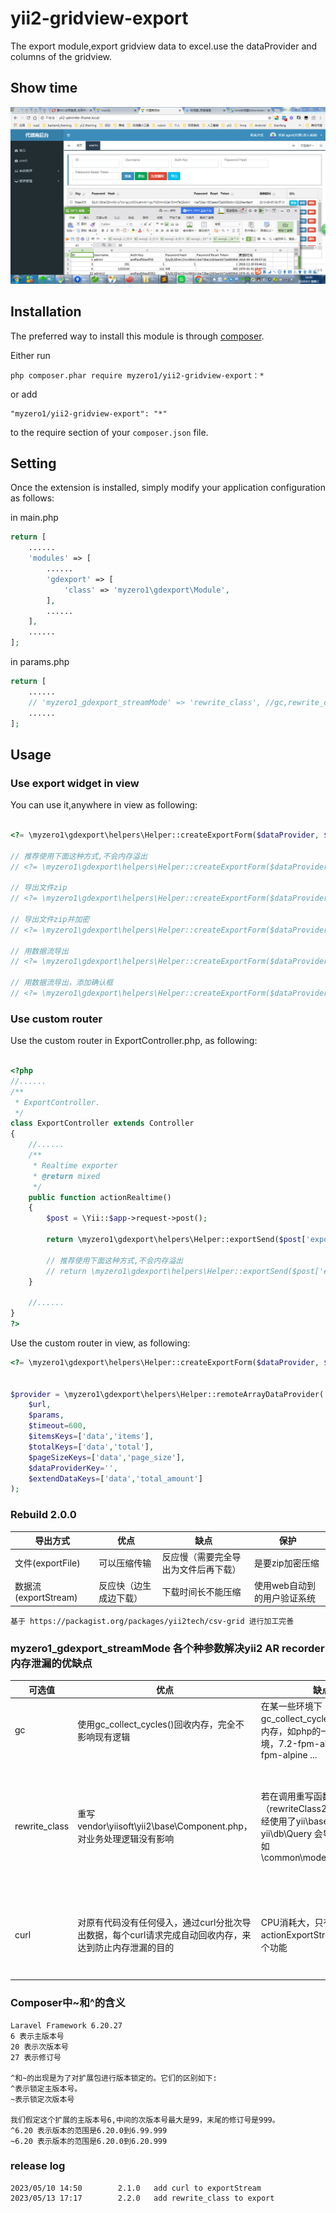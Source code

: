 yii2-gridview-export
========================

The export module,export gridview data to excel.use the dataProvider and columns of the gridview.

Show time
------------

![](https://github.com/myzero1/show-time/blob/master/yii2-gridview-export/screenshot/1.png)

Installation
------------

The preferred way to install this module is through [composer](http://getcomposer.org/download/).

Either run

```
php composer.phar require myzero1/yii2-gridview-export：*
```

or add

```
"myzero1/yii2-gridview-export": "*"
```

to the require section of your `composer.json` file.



Setting
-----

Once the extension is installed, simply modify your application configuration as follows:

in main.php
```php
return [
    ......
    'modules' => [
        ......
        'gdexport' => [
            'class' => 'myzero1\gdexport\Module',
        ],
        ......
    ],
    ......
];
```

in params.php
```php
return [
    ......
    // 'myzero1_gdexport_streamMode' => 'rewrite_class', //gc,rewrite_class,curl,default is gc,to solve the memory leak of yii2 AR recorder 
    ......
];
```



Usage
-----

### Use export widget in view
You can use it,anywhere in view as following:

```php

<?= \myzero1\gdexport\helpers\Helper::createExportForm($dataProvider, $columns, $name='导出文件名', $buttonOpts = ['class' => 'btn btn-info'], $url=['/gdexport/export/export','id' => 1], $writerType='Xls', $buttonLable='导出', $timeout = 600);?>

// 推荐使用下面这种方式,不会内存溢出
// <?= \myzero1\gdexport\helpers\Helper::createExportForm($dataProvider, $columns, $name='导出文件名', $buttonOpts = ['class' => 'btn btn-info'], $url=['/gdexport/export/big-export','id' => 1], $writerType='Xls', $buttonLable='导出大量数据', $timeout = 600);?>

// 导出文件zip
// <?= \myzero1\gdexport\helpers\Helper::createExportForm($dataProvider, $columns, $name='导出文件名', $buttonOpts = ['class' => 'btn btn-info'], $url=['/gdexport/export/export-file','id' => 1], $writerType='Xls', $buttonLable='导出大量数据', $timeout = 600);?>

// 导出文件zip并加密
// <?= \myzero1\gdexport\helpers\Helper::createExportForm($dataProvider, $columns, $name='导出文件名', $buttonOpts = ['class' => 'btn btn-info'], $url=['/gdexport/export/export-file-pw','id' => 1], $writerType='Xls', $buttonLable='导出大量数据', $timeout = 600);?>

// 用数据流导出
// <?= \myzero1\gdexport\helpers\Helper::createExportForm($dataProvider, $columns, $name='导出文件名', $buttonOpts = ['class' => 'btn btn-info'], $url=['/gdexport/export/export-stream','id' => 1], $writerType='Xls', $buttonLable='导出大量数据', $timeout = 600);?>

// 用数据流导出，添加确认框
// <?= \myzero1\gdexport\helpers\Helper::createExportForm($dataProvider, $columns, $name='导出文件名', $buttonOpts = ['class' => 'btn btn-info'], $url=['/gdexport/export/export-stream','id' => 1], $writerType='Xls', $buttonLable='导出大量数据', $timeout = 600, $confirmMsg = "请问你确认导出数据吗？");?>

```
### Use custom router
Use the custom router in ExportController.php, as following:

```php

<?php
//......
/**
 * ExportController.
 */
class ExportController extends Controller
{
    //......
    /**
     * Realtime exporter
     * @return mixed
     */
    public function actionRealtime()
    {
        $post = \Yii::$app->request->post();

        return \myzero1\gdexport\helpers\Helper::exportSend($post['export_columns'], $exportQuery=$post['export_query'], $exportSql=$post['export_sql'], $exportName=$post['export_name'], $writerType = $post['export_type'], $post['export_timeout']);

        // 推荐使用下面这种方式,不会内存溢出
        // return \myzero1\gdexport\helpers\Helper::exportSend($post['export_columns'], $exportQuery=$post['export_query'], $exportSql=$post['export_sql'], $exportName=$post['export_name'], $writerType = $post['export_type'], $post['export_timeout']);
    }

    //......
}
?>

```

Use the custom router in view, as following:

```php
<?= \myzero1\gdexport\helpers\Helper::createExportForm($dataProvider, $columns, $name='导出文件名', $buttonOpts = ['class' => 'btn btn-info'], ['/export/realtime'], $writerType='Xls', $buttonLable='导出', $timeout = 600);?>


$provider = \myzero1\gdexport\helpers\Helper::remoteArrayDataProvider(
    $url, 
    $params,
    $timeout=600,
    $itemsKeys=['data','items'],
    $totalKeys=['data','total'],
    $pageSizeKeys=['data','page_size'],
    $dataProviderKey='',
    $extendDataKeys=['data','total_amount']
);

```


### Rebuild 2.0.0

|导出方式|优点|缺点|保护|
|---|---|---|---|
|文件(exportFile)|可以压缩传输|反应慢（需要完全导出为文件后再下载）|是要zip加密压缩|
|数据流(exportStream)|反应快（边生成边下载）|下载时间长不能压缩|使用web自动到的用户验证系统|

```
基于 https://packagist.org/packages/yii2tech/csv-grid 进行加工完善

```

### myzero1_gdexport_streamMode 各个种参数解决yii2 AR recorder内存泄漏的优缺点

|可选值|优点|缺点|注意|
|---|---|---|---|
|gc|使用gc_collect_cycles()回收内存，完全不影响现有逻辑|在某一些环境下gc_collect_cycles()不能回收内存，如php的一些docker环境，7.2-fpm-alpine，7.3-fpm-alpine ...|默认值|
|rewrite_class|重写vendor\yiisoft\yii2\base\Component.php，对业务处理逻辑没有影响|若在调用重写函数（rewriteClass2GC）之前已经使用了yii\base\Model或yii\db\Query 会导致重写失败,如\common\models\User::find()|若默认参数不能解决问题建议使用这个参数|
|curl|对原有代码没有任何侵入，通过curl分批次导出数据，每个curl请求完成自动回收内存，来达到防止内存泄漏的目的|CPU消耗大，只有actionExportStream实现了这个功能|cpu资源小的，不建议使用|



### Composer中~和^的含义
```
Laravel Framework 6.20.27
6 表示主版本号
20 表示次版本号
27 表示修订号

^和~的出现是为了对扩展包进行版本锁定的。它们的区别如下:
^表示锁定主版本号。
~表示锁定次版本号

我们假定这个扩展的主版本号6,中间的次版本号最大是99，末尾的修订号是999。
^6.20 表示版本的范围是6.20.0到6.99.999
~6.20 表示版本的范围是6.20.0到6.20.999

```

### release log
```
2023/05/10 14:50        2.1.0   add curl to exportStream 
2023/05/13 17:17        2.2.0   add rewrite_class to export 

```